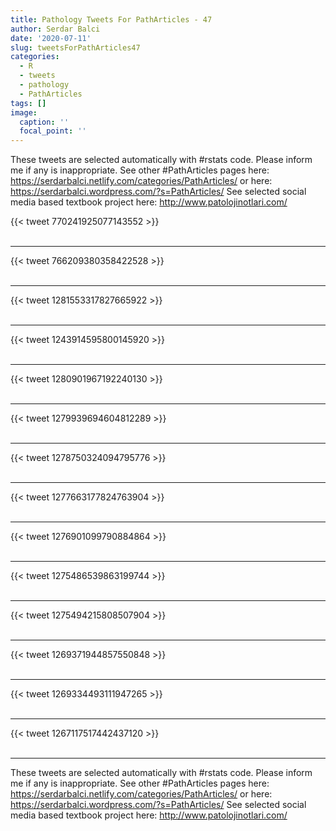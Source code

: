 ```yaml
---
title: Pathology Tweets For PathArticles - 47
author: Serdar Balci
date: '2020-07-11'
slug: tweetsForPathArticles47
categories:
  - R
  - tweets
  - pathology
  - PathArticles
tags: []
image:
  caption: ''
  focal_point: ''
---
```



These tweets are selected automatically with #rstats code. Please inform me if any is inappropriate.
See other #PathArticles pages here: https://serdarbalci.netlify.com/categories/PathArticles/  or here: https://serdarbalci.wordpress.com/?s=PathArticles/ 
See selected social media based textbook project here: http://www.patolojinotlari.com/

{{< tweet 770241925077143552 >}}
<br>
<br>
<hr>
{{< tweet 766209380358422528 >}}
<br>
<br>
<hr>
{{< tweet 1281553317827665922 >}}
<br>
<br>
<hr>
{{< tweet 1243914595800145920 >}}
<br>
<br>
<hr>
{{< tweet 1280901967192240130 >}}
<br>
<br>
<hr>
{{< tweet 1279939694604812289 >}}
<br>
<br>
<hr>
{{< tweet 1278750324094795776 >}}
<br>
<br>
<hr>
{{< tweet 1277663177824763904 >}}
<br>
<br>
<hr>
{{< tweet 1276901099790884864 >}}
<br>
<br>
<hr>
{{< tweet 1275486539863199744 >}}
<br>
<br>
<hr>
{{< tweet 1275494215808507904 >}}
<br>
<br>
<hr>
{{< tweet 1269371944857550848 >}}
<br>
<br>
<hr>
{{< tweet 1269334493111947265 >}}
<br>
<br>
<hr>
{{< tweet 1267117517442437120 >}}
<br>
<br>
<hr>


These tweets are selected automatically with #rstats code. Please inform me if any is inappropriate.
See other #PathArticles pages here: https://serdarbalci.netlify.com/categories/PathArticles/  or here: https://serdarbalci.wordpress.com/?s=PathArticles/ 
See selected social media based textbook project here: http://www.patolojinotlari.com/
